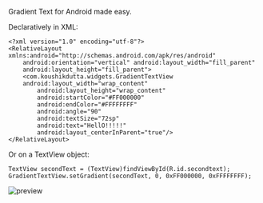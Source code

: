Gradient Text for Android made easy.

Declaratively in XML:

    <?xml version="1.0" encoding="utf-8"?>
    <RelativeLayout xmlns:android="http://schemas.android.com/apk/res/android"
        android:orientation="vertical" android:layout_width="fill_parent"
        android:layout_height="fill_parent">
        <com.koushikdutta.widgets.GradientTextView
        android:layout_width="wrap_content"
            android:layout_height="wrap_content"
            android:startColor="#FF000000"
            android:endColor="#FFFFFFFF"
            android:angle="90"
            android:textSize="72sp"
            android:text="HellO!!!!!"
            android:layout_centerInParent="true"/>
    </RelativeLayout>

Or on a TextView object:

    TextView secondText = (TextView)findViewById(R.id.secondtext);
    GradientTextView.setGradient(secondText, 0, 0xFF000000, 0xFFFFFFFF);

![preview](https://github.com/koush/Widgets/raw/master/gradient.png)